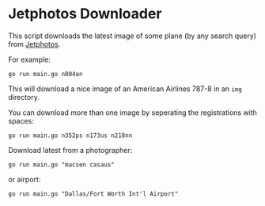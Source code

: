 # Jetphotos Downloader
This script downloads the latest image of some plane (by any search query) from [Jetphotos](https://www.jetphotos.com).

For example:
```
go run main.go n804an
```
This will download a nice image of an American Airlines 787-8 in an `img` directory.

You can download more than one image by seperating the registrations with spaces:

```
go run main.go n352ps n173us n218nn
```

Download latest from a photographer:
```
go run main.go "macsen casaus"
```
or airport:
```
go run main.go "Dallas/Fort Worth Int'l Airport"
```